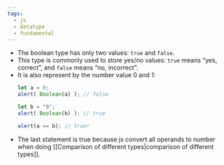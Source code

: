 ```yaml
---
tags:
  - js
  - datatype
  - fundamental
---
```


- The boolean type has only two values: `true` and `false`.
- This type is commonly used to store yes/no values: `true` means “yes, correct”, and `false` means “no, incorrect”.
 - It is also represent by the number value 0 and 1:
	```js
	let a = 0;
	alert( Boolean(a) ); // false
	
	let b = "0";
	alert( Boolean(b) ); // true
	
	alert(a == b); // true!
	```
- The last statement is true because js convert all operands to number when doing [[Comparison of different types|comparison of different types]].